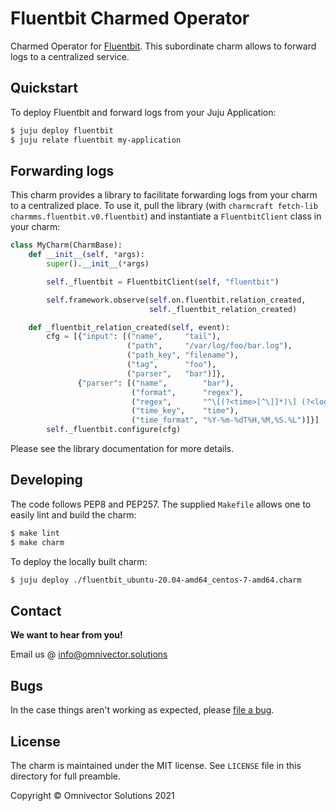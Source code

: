 # Fluentbit Charmed Operator

Charmed Operator for [Fluentbit](https://fluentbit.io). This subordinate charm
allows to forward logs to a centralized service.

## Quickstart

To deploy Fluentbit and forward logs from your Juju Application:

```bash
$ juju deploy fluentbit
$ juju relate fluentbit my-application
```

## Forwarding logs

This charm provides a library to facilitate forwarding logs from your charm to
a centralized place. To use it, pull the library (with `charmcraft fetch-lib
charmms.fluentbit.v0.fluentbit`) and instantiate a `FluentbitClient` class in
your charm:

```python
class MyCharm(CharmBase):
    def __init__(self, *args):
        super().__init__(*args)

        self._fluentbit = FluentbitClient(self, "fluentbit")

        self.framework.observe(self.on.fluentbit.relation_created,
                               self._fluentbit_relation_created)

    def _fluentbit_relation_created(self, event):
        cfg = [{"input": [("name",     "tail"),
                          ("path",     "/var/log/foo/bar.log"),
                          ("path_key", "filename"),
                          ("tag",      "foo"),
                          ("parser",   "bar")]},
               {"parser": [("name",        "bar"),
                           ("format",      "regex"),
                           ("regex",       "^\[(?<time>[^\]]*)\] (?<log>.*)$"),
                           ("time_key",    "time"),
                           ("time_format", "%Y-%m-%dT%H,%M,%S.%L")]}]
        self._fluentbit.configure(cfg)
```

Please see the library documentation for more details.

## Developing

The code follows PEP8 and PEP257. The supplied `Makefile` allows one to easily
lint and build the charm:

```bash
$ make lint
$ make charm
```

To deploy the locally built charm:

```bash
$ juju deploy ./fluentbit_ubuntu-20.04-amd64_centos-7-amd64.charm
```

## Contact

**We want to hear from you!**

Email us @ [info@omnivector.solutions](mailto:info@omnivector.solutions)

## Bugs

In the case things aren't working as expected, please
[file a bug](https://github.com/omnivector-solutions/charm-fluentbit/issues).

## License

The charm is maintained under the MIT license. See `LICENSE` file in this
directory for full preamble.

Copyright &copy; Omnivector Solutions 2021
